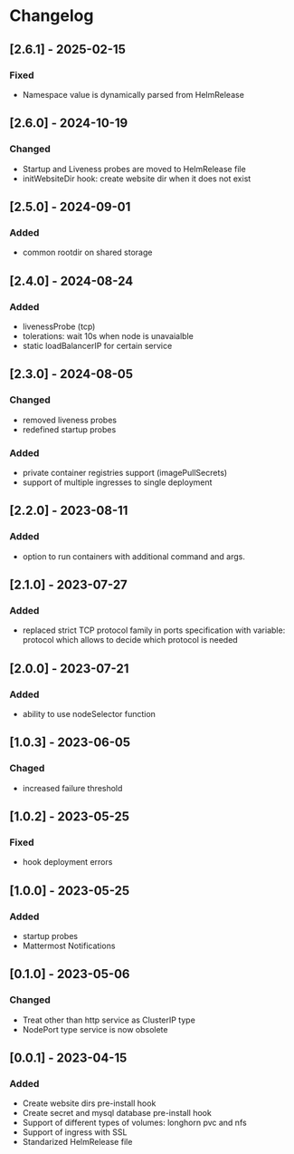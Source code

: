 # Changelog

## [2.6.1] - 2025-02-15

### Fixed

- Namespace value is dynamically parsed from HelmRelease

## [2.6.0] - 2024-10-19

### Changed

- Startup and Liveness probes are moved to HelmRelease file
- initWebsiteDir hook: create website dir when it does not exist

## [2.5.0] - 2024-09-01

### Added

- common rootdir on shared storage

## [2.4.0] - 2024-08-24

### Added

- livenessProbe (tcp)
- tolerations: wait 10s when node is unavaialble
- static loadBalancerIP for certain service

## [2.3.0] - 2024-08-05

### Changed

- removed liveness probes
- redefined startup probes

### Added

- private container registries support (imagePullSecrets)
- support of multiple ingresses to single deployment

## [2.2.0] - 2023-08-11

### Added

- option to run containers with additional command and args.

## [2.1.0] - 2023-07-27

### Added

- replaced strict TCP protocol family in ports specification with variable: protocol which allows to decide which protocol is needed

## [2.0.0] - 2023-07-21

### Added

- ability to use nodeSelector function

## [1.0.3] - 2023-06-05

### Chaged

- increased failure threshold

## [1.0.2] - 2023-05-25

### Fixed

- hook deployment errors

## [1.0.0] - 2023-05-25

### Added

- startup probes
- Mattermost Notifications

## [0.1.0] - 2023-05-06

### Changed

- Treat other than http service as ClusterIP type
- NodePort type service is now obsolete

## [0.0.1] - 2023-04-15

### Added

- Create website dirs pre-install hook
- Create secret and mysql database pre-install hook
- Support of different types of volumes: longhorn pvc and nfs
- Support of ingress with SSL
- Standarized HelmRelease file
